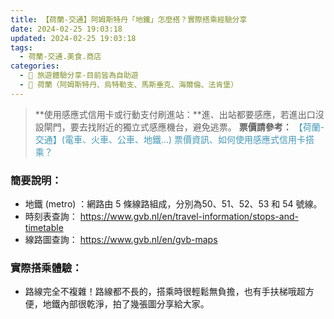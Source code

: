 ```yaml
---
title: 【荷蘭-交通】阿姆斯特丹「地鐵」怎麼搭？實際搭乘經驗分享
date: 2024-02-25 19:03:18
updated: 2024-02-25 19:03:18
tags:
  - 荷蘭-交通.美食.商店
categories: 
  - 🌴 旅遊體驗分享-目前皆為自助遊
  - 🥥 荷蘭（阿姆斯特丹、烏特勒支、馬斯垂克、海爾倫、法肯堡）
---
```

> **使用感應式信用卡或行動支付刷進站：**進、出站都要感應，若進出口沒設閘門，要去找附近的獨立式感應機台，避免逃票。
> **票價請參考：** <font color=#4599B6>【荷蘭-交通】(電車、火車、公車、地鐵...) 票價資訊、如何使用感應式信用卡搭乘？</font>
<!-- more -->

### 簡要說明：
+ 地鐵 (metro) ：網路由 5 條線路組成，分別為50、51、52、53 和 54 號線。 
+ 時刻表查詢：
  https://www.gvb.nl/en/travel-information/stops-and-timetable
+ 線路圖查詢：
  https://www.gvb.nl/en/gvb-maps

### 實際搭乘體驗：
+ 路線完全不複雜！路線都不長的，搭乘時很輕鬆無負擔，也有手扶梯哦超方便，地鐵內部很乾淨，拍了幾張圖分享給大家。

